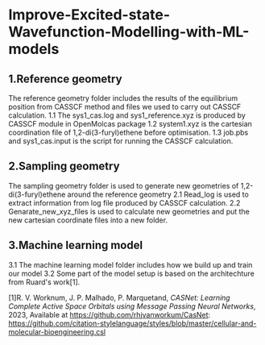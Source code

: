 # Improve-Excited-state-Wavefunction-Modelling-with-ML-models

## 1.Reference geometry
  The reference geometry folder includes the results of the equilibrium position from CASSCF method and files we used to carry out CASSCF calculation.
  1.1 The sys1_cas.log and sys1_reference.xyz is produced by CASSCF module in OpenMolcas package
  1.2 system1.xyz is the cartesian coordination file of 1,2-di(3-furyl)ethene before optimisation.
  1.3 job.pbs and sys1_cas.input is the script for running the CASSCF calculation.
   
## 2.Sampling geometry
 The sampling geometry folder is used to generate new geometries of 1,2-di(3-furyl)ethene around the reference geometry 
  2.1 Read_log is used to extract information from log file produced by CASSCF calculation.
  2.2 Genarate_new_xyz_files is used to calculate new geometries and put the new cartesian coordinate files into a new folder.
## 3.Machine learning model
  3.1 The machine learning model folder includes how we build up and train our model
  3.2 Some part of the model setup is based on the architechture from Ruard's work[1].



[1]R. V. Worknum, J. P. Malhado, P. Marquetand, *CASNet: Learning Complete Active Space Orbitals using Message Passing Neural Networks*, 2023, Available at https://github.com/rhjvanworkum/CasNet: https://github.com/citation-stylelanguage/styles/blob/master/cellular-and-molecular-bioengineering.csl
   
